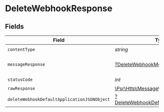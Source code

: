 # DeleteWebhookResponse


## Fields

| Field                                                                                                        | Type                                                                                                         | Required                                                                                                     | Description                                                                                                  |
| ------------------------------------------------------------------------------------------------------------ | ------------------------------------------------------------------------------------------------------------ | ------------------------------------------------------------------------------------------------------------ | ------------------------------------------------------------------------------------------------------------ |
| `contentType`                                                                                                | *string*                                                                                                     | :heavy_check_mark:                                                                                           | N/A                                                                                                          |
| `messageResponse`                                                                                            | [?DeleteWebhookMessageResponse](../../models/operations/DeleteWebhookMessageResponse.md)                     | :heavy_minus_sign:                                                                                           | A confirmation message                                                                                       |
| `statusCode`                                                                                                 | *int*                                                                                                        | :heavy_check_mark:                                                                                           | N/A                                                                                                          |
| `rawResponse`                                                                                                | [\Psr\Http\Message\ResponseInterface](https://www.php-fig.org/psr/psr-7/#33-psrhttpmessageresponseinterface) | :heavy_minus_sign:                                                                                           | N/A                                                                                                          |
| `deleteWebhookDefaultApplicationJSONObject`                                                                  | [?DeleteWebhookDefaultApplicationJSON](../../models/operations/DeleteWebhookDefaultApplicationJSON.md)       | :heavy_minus_sign:                                                                                           | Error response.                                                                                              |